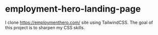 # employment-hero-landing-page
I clone https://employmenthero.com/ site using TailwindCSS. The goal of this project is to sharpen my CSS skills.
